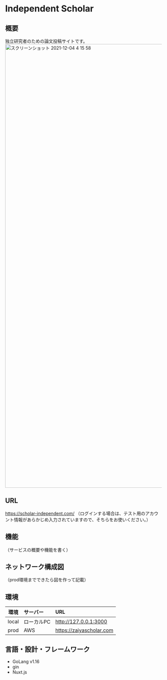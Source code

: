 # Independent Scholar
## 概要
独立研究者のための論文投稿サイトです。
<img width="1426" alt="スクリーンショット 2021-12-04 4 15 58" src="https://user-images.githubusercontent.com/89379855/144660089-2a26061d-d0e7-44e3-a9b4-d68e3d168967.png">
## URL
https://scholar-independent.com/
（ログインする場合は、テスト用のアカウント情報があらかじめ入力されていますので、そちらをお使いください。）
## 機能

（サービスの概要や機能を書く）

## ネットワーク構成図
（prod環境までできたら図を作って記載）

## 環境
|環境|サーバー|URL|
|:---:|:---|:---|
|local|ローカルPC|http://127.0.0.1:3000|
|prod|AWS|https://zaiyascholar.com|

## 言語・設計・フレームワーク
- GoLang v1.16
- gin
- Nuxt.js

<!-- ## 開発環境構築手順
```
① portfolio配下で docker　compose up -d を実行。
②　　portfolio配下で docker　compose exec front sh を実行し、npm install　を実行。
③ portfolio配下で docker　compose exec go sh を実行し、go run main.go　を実行。
④ http://localhost:3000 にアクセス。

ログインする場合は、あらかじめ入力されているメールアドレスとパスワードをお使いください。
```

## テスト
go test ./...
 -->
